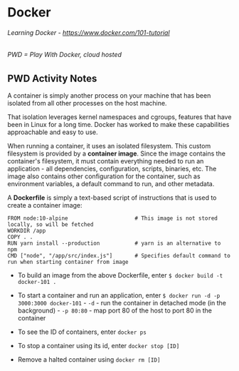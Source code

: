 # Docker

###### Learning Docker - https://www.docker.com/101-tutorial
###### PWD = Play With Docker, cloud hosted 


## PWD Activity Notes
A container is simply another process on your machine that has been isolated from all other processes on the host machine.

That isolation leverages kernel namespaces and cgroups, features that have been in Linux for a long time. Docker has worked to make these capabilities approachable and easy to use.

When running a container, it uses an isolated filesystem. This custom filesystem is provided by a **container image**. Since the image contains the container's filesystem, it must contain everything needed to run an application - all dependencies, configuration, scripts, binaries, etc. The image also contains other configuration for the container, such as environment variables, a default command to run, and other metadata.

A **Dockerfile** is simply a text-based script of instructions that is used to create a container image:

```
FROM node:10-alpine						# This image is not stored locally, so will be fetched
WORKDIR /app
COPY . .
RUN yarn install --production			# yarn is an alternative to npm
CMD ["node", "/app/src/index.js"]		# Specifies default command to run when starting container from image
```

- To build an image from the above Dockerfile, enter `$ docker build -t docker-101 .` 
- To start a container and run an application, enter `$ docker run -d -p 3000:3000 docker-101`
		- `-d` - run the container in detached mode (in the background)
		- `-p 80:80` - map port 80 of the host to port 80 in the container

- To see the ID of containers, enter `docker ps`
- To stop a container using its id, enter `docker stop [ID]`
- Remove a halted container using `docker rm [ID]`